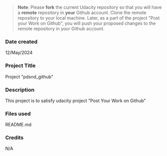>**Note**: Please **fork** the current Udacity repository so that you will have a **remote** repository in **your** Github account. Clone the remote repository to your local machine. Later, as a part of the project "Post your Work on Github", you will push your proposed changes to the remote repository in your Github account.

### Date created
12/May/2024

### Project Title
Project "pdsnd_github"

### Description
This project is to satisfy udacity project "Post Your Work on Github"

### Files used
README.md

### Credits
N/A

